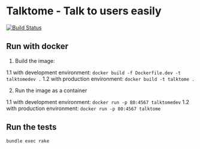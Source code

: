 # Talktome - Talk to users easily

[![Build Status](https://travis-ci.com/enspirit/talktome.svg?branch=master)](https://travis-ci.com/enspirit/talktome)

## Run with docker

1. Build the image:

  1.1 with development environment: `docker build -f Dockerfile.dev -t talktomedev .`
  1.2 with production environment: `docker build -t talktome .`

2. Run the image as a container

  1.1 with development environment: `docker run -p 80:4567 talktomedev`
  1.2 with production environment: `docker run -p 80:4567 talktome`

## Run the tests

`bundle exec rake`

